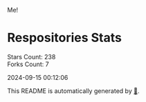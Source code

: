 Me!

# Respositories Stats
Stars Count: 238  
Forks Count: 7

2024-09-15 00:12:06  

This README is automatically generated by [🐰](https://github.com/rnitta/rnitta).
